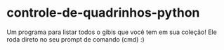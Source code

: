 # controle-de-quadrinhos-python
 Um programa para listar todos o gibis que você tem em sua coleção! Ele roda direto no seu prompt de comando (cmd) :)
